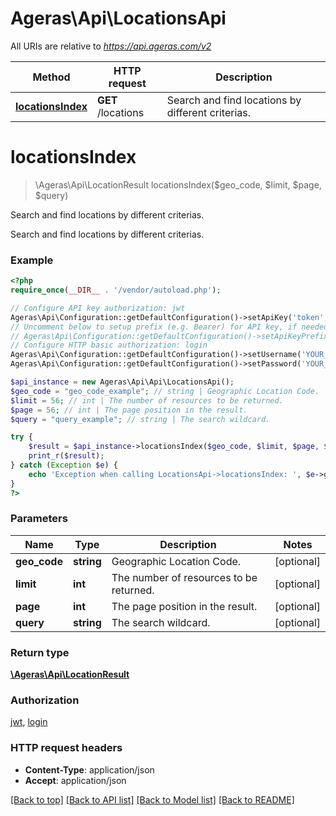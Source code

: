# Ageras\Api\LocationsApi

All URIs are relative to *https://api.ageras.com/v2*

Method | HTTP request | Description
------------- | ------------- | -------------
[**locationsIndex**](LocationsApi.md#locationsIndex) | **GET** /locations | Search and find locations by different criterias.


# **locationsIndex**
> \Ageras\Api\LocationResult locationsIndex($geo_code, $limit, $page, $query)

Search and find locations by different criterias.

Search and find locations by different criterias.

### Example
```php
<?php
require_once(__DIR__ . '/vendor/autoload.php');

// Configure API key authorization: jwt
Ageras\Api\Configuration::getDefaultConfiguration()->setApiKey('token', 'YOUR_API_KEY');
// Uncomment below to setup prefix (e.g. Bearer) for API key, if needed
// Ageras\Api\Configuration::getDefaultConfiguration()->setApiKeyPrefix('token', 'Bearer');
// Configure HTTP basic authorization: login
Ageras\Api\Configuration::getDefaultConfiguration()->setUsername('YOUR_USERNAME');
Ageras\Api\Configuration::getDefaultConfiguration()->setPassword('YOUR_PASSWORD');

$api_instance = new Ageras\Api\Api\LocationsApi();
$geo_code = "geo_code_example"; // string | Geographic Location Code.
$limit = 56; // int | The number of resources to be returned.
$page = 56; // int | The page position in the result.
$query = "query_example"; // string | The search wildcard.

try {
    $result = $api_instance->locationsIndex($geo_code, $limit, $page, $query);
    print_r($result);
} catch (Exception $e) {
    echo 'Exception when calling LocationsApi->locationsIndex: ', $e->getMessage(), PHP_EOL;
}
?>
```

### Parameters

Name | Type | Description  | Notes
------------- | ------------- | ------------- | -------------
 **geo_code** | **string**| Geographic Location Code. | [optional]
 **limit** | **int**| The number of resources to be returned. | [optional]
 **page** | **int**| The page position in the result. | [optional]
 **query** | **string**| The search wildcard. | [optional]

### Return type

[**\Ageras\Api\LocationResult**](../Model/LocationResult.md)

### Authorization

[jwt](../../README.md#jwt), [login](../../README.md#login)

### HTTP request headers

 - **Content-Type**: application/json
 - **Accept**: application/json

[[Back to top]](#) [[Back to API list]](../../README.md#documentation-for-api-endpoints) [[Back to Model list]](../../README.md#documentation-for-models) [[Back to README]](../../README.md)

